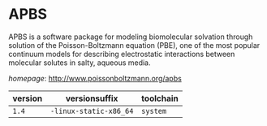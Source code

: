 # APBS

APBS is a software package for modeling biomolecular solvation   through solution of the Poisson-Boltzmann equation (PBE), one of the most popular   continuum models for describing electrostatic interactions between molecular solutes   in salty, aqueous media.

*homepage*: <http://www.poissonboltzmann.org/apbs>

version | versionsuffix | toolchain
--------|---------------|----------
``1.4`` | ``-linux-static-x86_64`` | ``system``
